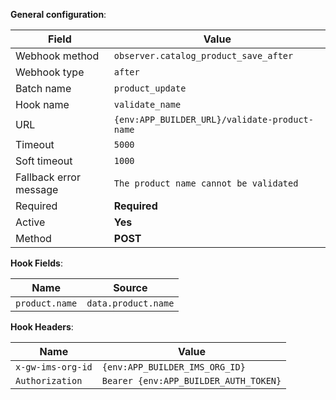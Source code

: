 **General configuration**:

Field | Value
--- | ---
Webhook method | `observer.catalog_product_save_after`
Webhook type | `after`
Batch name | `product_update`
Hook name | `validate_name`
URL | `{env:APP_BUILDER_URL}/validate-product-name`
Timeout | `5000`
Soft timeout | `1000`
Fallback error message | `The product name cannot be validated`
Required | **Required**
Active | **Yes**
Method | **POST**

**Hook Fields**:

Name | Source
--- | ---
`product.name` | `data.product.name`

**Hook Headers**:

Name | Value
--- | ---
`x-gw-ims-org-id` | `{env:APP_BUILDER_IMS_ORG_ID}`
`Authorization` | `Bearer {env:APP_BUILDER_AUTH_TOKEN}`

